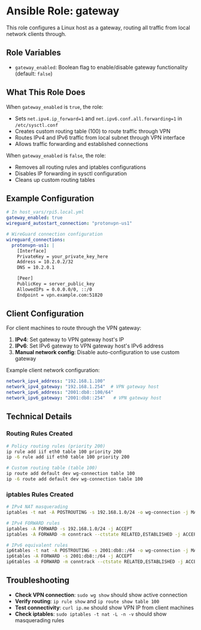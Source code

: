 # Ansible Role: gateway

This role configures a Linux host as a gateway,
routing all traffic from local network clients through.

## Role Variables

- `gateway_enabled`: Boolean flag to enable/disable gateway functionality (default: `false`)

## What This Role Does

When `gateway_enabled` is `true`, the role:

- Sets `net.ipv4.ip_forward=1` and `net.ipv6.conf.all.forwarding=1` in `/etc/sysctl.conf`
- Creates custom routing table (100) to route traffic through VPN
- Routes IPv4 and IPv6 traffic from local subnet through VPN interface
- Allows traffic forwarding and established connections

When `gateway_enabled` is `false`, the role:

- Removes all routing rules and iptables configurations
- Disables IP forwarding in sysctl configuration
- Cleans up custom routing tables

## Example Configuration

```yaml
# In host_vars/rpi5.local.yml
gateway_enabled: true
wireguard_autostart_connection: "protonvpn-us1"

# WireGuard connection configuration
wireguard_connections:
  protonvpn-us1: |
    [Interface]
    PrivateKey = your_private_key_here
    Address = 10.2.0.2/32
    DNS = 10.2.0.1

    [Peer]
    PublicKey = server_public_key
    AllowedIPs = 0.0.0.0/0, ::/0
    Endpoint = vpn.example.com:51820
```

## Client Configuration

For client machines to route through the VPN gateway:

1. **IPv4**: Set gateway to VPN gateway host's IP
2. **IPv6**: Set IPv6 gateway to VPN gateway host's IPv6 address
3. **Manual network config**: Disable auto-configuration to use custom gateway

Example client network configuration:

```yaml
network_ipv4_address: "192.168.1.100"
network_ipv4_gateway: "192.168.1.254"  # VPN gateway host
network_ipv6_address: "2001:db8::100/64"
network_ipv6_gateway: "2001:db8::254"   # VPN gateway host
```

## Technical Details

### Routing Rules Created

```bash
# Policy routing rules (priority 200)
ip rule add iif eth0 table 100 priority 200
ip -6 rule add iif eth0 table 100 priority 200

# Custom routing table (table 100)
ip route add default dev wg-connection table 100
ip -6 route add default dev wg-connection table 100
```

### iptables Rules Created

```bash
# IPv4 NAT masquerading
iptables -t nat -A POSTROUTING -s 192.168.1.0/24 -o wg-connection -j MASQUERADE

# IPv4 FORWARD rules
iptables -A FORWARD -s 192.168.1.0/24 -j ACCEPT
iptables -A FORWARD -m conntrack --ctstate RELATED,ESTABLISHED -j ACCEPT

# IPv6 equivalent rules
ip6tables -t nat -A POSTROUTING -s 2001:db8::/64 -o wg-connection -j MASQUERADE
ip6tables -A FORWARD -s 2001:db8::/64 -j ACCEPT
ip6tables -A FORWARD -m conntrack --ctstate RELATED,ESTABLISHED -j ACCEPT
```

## Troubleshooting

- **Check VPN connection**: `sudo wg show` should show active connection
- **Verify routing**: `ip rule show` and `ip route show table 100`
- **Test connectivity**: `curl ip.me` should show VPN IP from client machines
- **Check iptables**: `sudo iptables -t nat -L -n -v` should show masquerading rules
